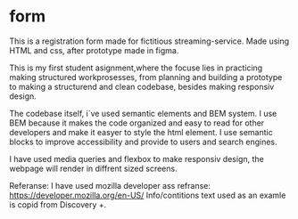 # form

This is a registration form made for fictitious streaming-service.
Made using HTML and css, after prototype made in figma.

This is my first student asignment,where the focuse lies in practicing making
structured workprosesses, from planning and building a prototype to making a
structurend and clean codebase, besides making responsiv design.

The codebase itself, i`ve used semantic elements and BEM system. 
I use BEM because it makes the code organized and easy to read for other
developers and make it easyer to style the html element. 
I use semantic blocks to improve accessibility and provide to users and search engines.

I have used media queries and flexbox to make responsiv design, 
the webpage will render in diffrent sized screens.

Referanse:
I have used  mozilla developer ass refranse: https://developer.mozilla.org/en-US/
Info/contitions text used as an examle is copid from Discovery +.
